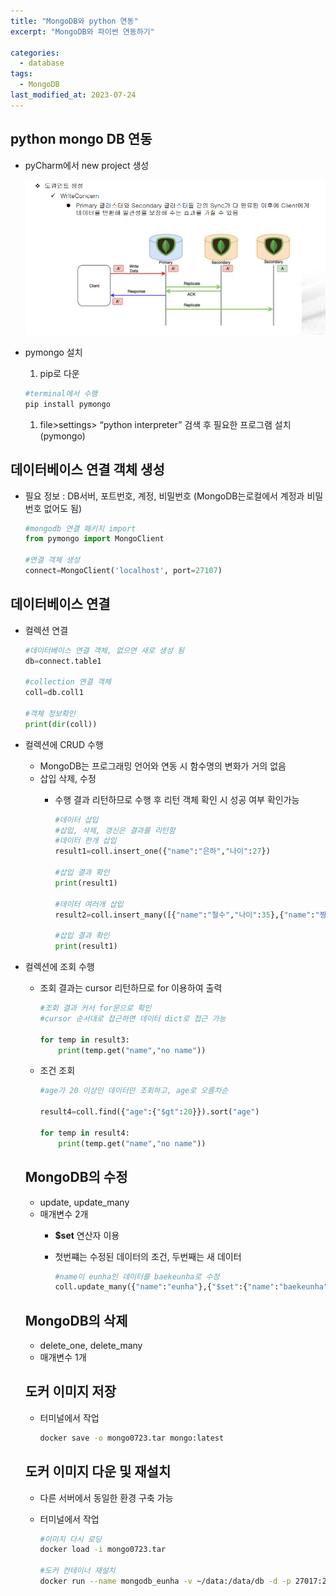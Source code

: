 ```yaml
---
title: "MongoDB와 python 연동"
excerpt: "MongoDB와 파이썬 연동하기"

categories:
  - database
tags:
  - MongoDB
last_modified_at: 2023-07-24
---
```

## python mongo DB 연동

- pyCharm에서 new project 생성
    
    ![Untitled](/figures/mongo1.png)
    
- pymongo 설치
    1. pip로 다운
    
    ```bash
    #terminal에서 수행
    pip install pymongo
    ```
    
    1. file>settings> “python interpreter” 검색 후 필요한 프로그램 설치 (pymongo)

## 데이터베이스 연결 객체 생성

- 필요 정보 : DB서버, 포트번호, 계정, 비밀번호 (MongoDB는로컬에서 계정과 비밀번호 없어도 됨)
    
    ```python
    #mongodb 연결 패키지 import
    from pymongo import MongoClient
    
    #연결 객체 생성
    connect=MongoClient('localhost', port=27107)
    ```
    

## 데이터베이스 연결

- 컬렉션 연결
    
    ```python
    #데이터베이스 연결 객체, 없으면 새로 생성 됨
    db=connect.table1
    
    #collection 연결 객체
    coll=db.coll1
    
    #객체 정보확인
    print(dir(coll))
    ```
    
- 컬렉션에 CRUD 수행
    - MongoDB는 프로그래밍 언어와 연동 시 함수명의 변화가 거의 없음
    - 삽입 삭제, 수정
        - 수행 결과 리턴하므로 수행 후 리턴 객체 확인 시 성공 여부 확인가능
            
            ```python
            #데이터 삽입
            #삽입, 삭제, 갱신은 결과를 리턴함
            #데이터 한개 삽입
            result1=coll.insert_one({"name":"은하","나이":27})
            
            #삽입 결과 확인
            print(result1)
            
            #데이터 여러개 삽입
            result2=coll.insert_many([{"name":"철수","나이":35},{"name":"짱구","나이":5}])
            
            #삽입 결과 확인
            print(result1)
            ```
            
- 컬렉션에 조회 수행
    - 조회 결과는 cursor  리턴하므로 for 이용하여 출력
        
        ```python
        #조회 결과 커서 for문으로 확인
        #cursor 순서대로 접근하면 데이터 dict로 접근 가능
        
        for temp in result3:
            print(temp.get("name","no name"))
        ```
        
    - 조건 조회
        
        ```python
        #age가 20 이상인 데이터만 조회하고, age로 오름차순
        
        result4=coll.find({"age":{"$gt":20}}).sort("age")
        
        for temp in result4:
            print(temp.get("name","no name"))
        ```
        
    
    ## MongoDB의 수정
    
    - update, update_many
    - 매개변수 2개
        - **$set** 연산자 이용
        - 첫번쨰는 수정된 데이터의 조건, 두번째는 새 데이터
            
            ```python
            #name이 eunha인 데이터를 baekeunha로 수정
            coll.update_many({"name":"eunha"},{"$set":{"name":"baekeunha"}})
            ```
            
    
    ## MongoDB의 삭제
    
    - delete_one, delete_many
    - 매개변수 1개
    
    ## 도커 이미지 저장
    
    - 터미널에서 작업
        
        ```bash
        docker save -o mongo0723.tar mongo:latest
        ```
        
    
    ## 도커 이미지 다운 및 재설치
    
    - 다른 서버에서 동일한 환경 구축 가능
    - 터미널에서 작업
        
        ```bash
        #이미지 다시 로딩
        docker load -i mongo0723.tar
        
        #도커 컨테이너 재설치
        docker run --name mongodb_eunha -v ~/data:/data/db -d -p 27017:27017 mongo
        ```